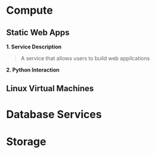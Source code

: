 
# Compute

## Static Web Apps 

**1. Service Description**

>A service that allows users to build web appilcations  

**2. Python Interaction**

## Linux Virtual Machines 

# Database Services 

# Storage

